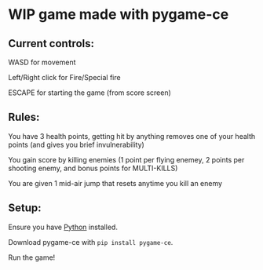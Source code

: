# WIP game made with pygame-ce 

## Current controls:

WASD for movement

Left/Right click for Fire/Special fire

ESCAPE for starting the game (from score screen)


## Rules:


You have 3 health points, getting hit by anything removes one of your health points (and gives you brief invulnerability)

You gain score by killing enemies (1 point per flying enemey, 2 points per shooting enemy, and bonus points for MULTI-KILLS)

You are given 1 mid-air jump that resets anytime you kill an enemy 

## Setup:

Ensure you have [Python]([url](www.python.org/downloads/)) installed.

Download pygame-ce with `pip install pygame-ce`.

Run the game! 
